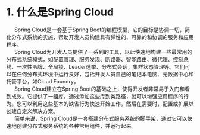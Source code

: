 # 1. 什么是Spring Cloud
&ensp; &ensp; Spring Cloud是一套基于Spring Boot的编程模型，它的目标是协调一切，简化分布式系统的实施，帮助开发人员构建具有弹性的、可靠的和协调的服务和应用程序。  
&ensp; &ensp; Spring Cloud为开发人员提供了一系列的工具，以此快速地构建一些最常用的分布式系统模式，如配置管理、服务发现、断路器、智能路由、微代理、控制总线、一次性令牌、全局锁、Leader选举、分布式会话，集群状态管理等。它们可以在任何分布式环境中运行良好，包括开发人员自己的笔记本电脑、元数据中心和托管平台，如Cloud Foundry。    
&ensp; &ensp; Spring Cloud建立在Spring Boot的基础之上，使得开发者非常易于入门和看到成效。它提供了一组库，通过添加这些库到类路径，就可以增强应用程序的行为。您可以利用这些基本的缺省行为快速开始工作，然后在需要时，配置或扩展以创建自定义解决方案。   
&ensp; &ensp; 简单来说，Spring Cloud是一套搭建分布式服务系统的脚手架，通过它可以快速地创建分布式服务系统的各种常用组件，并运行起来。